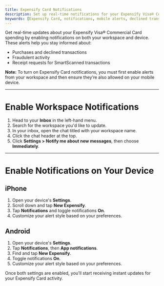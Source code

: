 ```yaml
---
title: Expensify Card Notifications
description: Set up real-time notifications for your Expensify Visa® Commercial Card by enabling workspace and device-level alerts.
keywords: [Expensify Card, notifications, mobile alerts, declined transaction, SmartScan receipt, workspace alerts, real-time spend alerts]
---
```


<div id="new-expensify" markdown="1">

Get real-time updates about your Expensify Visa® Commercial Card spending by enabling notifications on both your workspace and device. These alerts help you stay informed about:

- Purchases and declined transactions
- Fraudulent activity
- Receipt requests for SmartScanned transactions

**Note:** To turn on Expensify Card notifications, you must first enable alerts from your workspace and then ensure they’re also allowed on your mobile device.

---

# Enable Workspace Notifications

1. Head to your **Inbox** in the left-hand menu.
2. Search for the workspace you'd like to update.
3. In your inbox, open the chat titled with your workspace name.
4. Click the chat header at the top.
5. Click **Settings > Notify me about new messages**, then choose **Immediately**.

---

# Enable Notifications on Your Device

## iPhone

1. Open your device's **Settings**.
2. Scroll down and tap **New Expensify**.
3. Tap **Notifications** and toggle notifications **On**.
4. Customize your alert style based on your preferences.

## Android

1. Open your device's **Settings**.
2. Tap **Notifications**, then **App notifications**.
3. Find and tap **New Expensify**.
4. Toggle notifications **On**.
5. Customize your alert style based on your preferences.

Once both settings are enabled, you'll start receiving instant updates for your Expensify Card activity.

</div>
